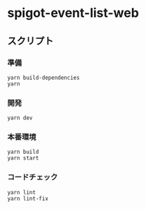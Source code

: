 # spigot-event-list-web

## スクリプト

### 準備

```shell
yarn build-dependencies
yarn
```

### 開発

```shell
yarn dev
```

### 本番環境

```shell
yarn build
yarn start
```

### コードチェック

```shell
yarn lint
yarn lint-fix
```
